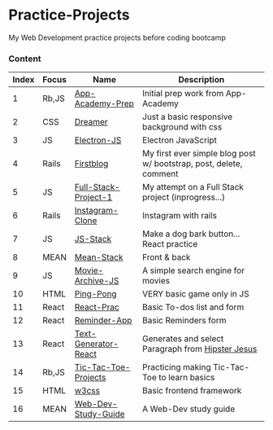 # Practice-Projects
My Web Development practice projects before coding bootcamp

### Content
|Index|Focus|Name|Description|
| --- | --- |-------- | -------------------------------- |
|1|Rb,JS|[App-Academy-Prep](https://github.com/asolace/Practice-Projects/tree/master/App-Academy-Prep)|Initial prep work from App-Academy|
|2|CSS|[Dreamer](https://github.com/asolace/Practice-Projects/tree/master/Dreamer)|Just a basic responsive background with css|
|3|JS|[Electron-JS](https://github.com/asolace/Practice-Projects/tree/master/Electron-JS)|Electron JavaScript|
|4|Rails|[Firstblog](https://github.com/asolace/Practice-Projects/tree/master/Firstblog)|My first ever simple blog post w/ bootstrap, post, delete, comment|
|5|JS|[Full-Stack-Project-1](https://github.com/asolace/Practice-Projects/tree/master/Full-Stack-Project-1)|My attempt on a Full Stack project (inprogress...)|
|6|Rails|[Instagram-Clone](https://github.com/asolace/Practice-Projects/tree/master/Instagram-Clone)|Instagram with rails|
|7|JS|[JS-Stack](https://github.com/asolace/Practice-Projects/tree/master/JS-Stack)|Make a dog bark button... React practice|
|8|MEAN|[Mean-Stack](https://github.com/asolace/Practice-Projects/tree/master/MEAN-Stack)|Front & back|
|9|JS|[Movie-Archive-JS](https://github.com/asolace/Practice-Projects/tree/master/Movie-Archive-JS)|A simple search engine for movies|
|10|HTML|[Ping-Pong](https://github.com/asolace/Practice-Projects/tree/master/Ping-Pong)|VERY basic game only in JS|
|11|React|[React-Prac](https://github.com/asolace/Practice-Projects/tree/master/React-Prac)|Basic To-dos list and form|
|12|React|[Reminder-App](https://github.com/asolace/Practice-Projects/tree/master/Reminder-App)|Basic Reminders form|
|13|React|[Text-Generator-React](https://github.com/asolace/Practice-Projects/tree/master/Text-Generator-React)|Generates and select Paragraph from [Hipster Jesus](http://hipsterjesus.com)|
|14|Rb,JS|[Tic-Tac-Toe-Projects](https://github.com/asolace/Practice-Projects/tree/master/Tic-Tac-Toe-Projects)|Practicing making Tic-Tac-Toe to learn basics|
|15|HTML|[w3css](https://github.com/asolace/Practice-Projects/tree/master/w3css)|Basic frontend framework|
|16|MEAN|[Web-Dev-Study-Guide](https://github.com/asolace/Web-Development-Study-Guide)|A Web-Dev study guide|
